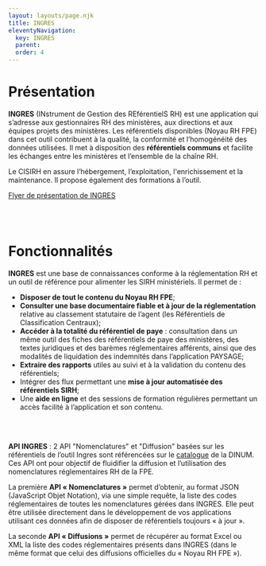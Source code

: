 ```yaml
---
layout: layouts/page.njk
title: INGRES
eleventyNavigation:
  key: INGRES
  parent:
  order: 4
---
```


# Présentation
**INGRES** (INstrument de Gestion des REférentielS RH) est une application qui s’adresse aux gestionnaires RH des ministères, aux directions et aux équipes projets des ministères. Les référentiels disponibles (Noyau RH FPE) dans cet outil contribuent à la qualité, la conformité et l’homogénéité des données utilisées. Il met à disposition des **référentiels communs** et facilite les échanges entre les ministères et l’ensemble de la chaîne RH.

Le CISIRH en assure l’hébergement, l’exploitation, l'enrichissement et la maintenance. Il propose également des formations à l’outil.

[Flyer de présentation de INGRES](/files/flyer_ingres.pdf)

<br>

<br>

# Fonctionnalités
**INGRES** est une base de connaissances conforme à la réglementation RH et un outil de référence pour alimenter les SIRH ministériels. Il permet de :

- **Disposer de tout le contenu du Noyau RH FPE**;
- **Consulter une base documentaire fiable et à jour de la réglementation** relative au classement statutaire de l’agent (les Référentiels de Classification Centraux);
- **Accéder à la totalité du référentiel de paye** : consultation dans un même outil des fiches des référentiels de paye des ministères, des textes juridiques et des barèmes réglementaires afférents, ainsi que des modalités de liquidation des indemnités dans l’application PAYSAGE;
- **Extraire des rapports** utiles au suivi et à la validation du contenu des référentiels;
- Intégrer des flux permettant une **mise à jour automatisée des référentiels SIRH**;
- Une **aide en ligne** et des sessions de formation régulières permettant un accès facilité à l’application et son contenu.
<br>
<br>

**API INGRES** : 2 API "Nomenclatures" et "Diffusion" basées sur les référentiels de l’outil Ingres sont référencées sur le [catalogue](https://api.gouv.fr) de la DINUM. Ces API ont pour objectif de fluidifier la diffusion et l’utilisation des nomenclatures réglementaires RH de la FPE.

La première **API « Nomenclatures »** permet d’obtenir, au format JSON (JavaScript Objet Notation), via une simple requête, la liste des codes réglementaires de toutes les nomenclatures gérées dans INGRES. Elle peut être utilisée directement dans le développement de vos applications utilisant ces données afin de disposer de référentiels toujours « à jour ». 

La  seconde **API « Diffusions »** permet de récupérer au format Excel ou XML la liste des codes réglementaires présents dans INGRES (dans le même format que celui des diffusions officielles du « Noyau RH FPE »).

